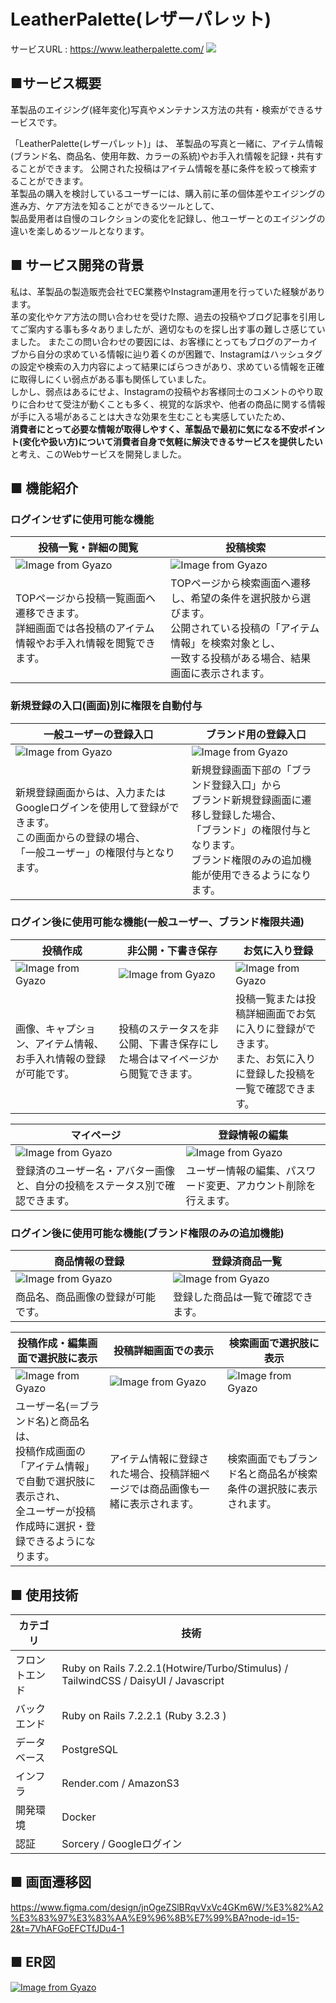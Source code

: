 # LeatherPalette(レザーパレット)
サービスURL : https://www.leatherpalette.com/
![](/assets/images/ogp.png)

## ■サービス概要
革製品のエイジング(経年変化)写真やメンテナンス方法の共有・検索ができるサービスです。

「LeatherPalette(レザーパレット)」は、
革製品の写真と一緒に、アイテム情報(ブランド名、商品名、使用年数、カラーの系統)やお手入れ情報を記録・共有することができます。
公開された投稿はアイテム情報を基に条件を絞って検索することができます。
<br>革製品の購入を検討しているユーザーには、購入前に革の個体差やエイジングの進み方、ケア方法を知ることができるツールとして、
<br>製品愛用者は自慢のコレクションの変化を記録し、他ユーザーとのエイジングの違いを楽しめるツールとなります。

## ■ サービス開発の背景
私は、革製品の製造販売会社でEC業務やInstagram運用を行っていた経験があります。
<br>革の変化やケア方法の問い合わせを受けた際、過去の投稿やブログ記事を引用してご案内する事も多々ありましたが、適切なものを探し出す事の難しさ感じていました。
またこの問い合わせの要因には、お客様にとってもブログのアーカイブから自分の求めている情報に辿り着くのが困難で、Instagramはハッシュタグの設定や検索の入力内容によって結果にばらつきがあり、求めている情報を正確に取得しにくい弱点がある事も関係していました。
<br>しかし、弱点はあるにせよ、Instagramの投稿やお客様同士のコメントのやり取りに合わせて受注が動くことも多く、視覚的な訴求や、他者の商品に関する情報が手に入る場があることは大きな効果を生むことも実感していたため、
<br>**消費者にとって必要な情報が取得しやすく、革製品で最初に気になる不安ポイント(変化や扱い方)について消費者自身で気軽に解決できるサービスを提供したい**と考え、このWebサービスを開発しました。

## ■ 機能紹介
### ログインせずに使用可能な機能
| 投稿一覧・詳細の閲覧 | 投稿検索 |
| ---- | ---- |
|<img src="https://i.gyazo.com/2607e7f9ba8b31d106e4456ea1442355.gif" alt="Image from Gyazo"/> | <img src="https://i.gyazo.com/41e5423a71e67e51766a4dab2c416dfa.gif" alt="Image from Gyazo"/> |
| TOPページから投稿一覧画面へ遷移できます。<br>詳細画面では各投稿のアイテム情報やお手入れ情報を閲覧できます。 | TOPページから検索画面へ遷移し、希望の条件を選択肢から選びます。<br>公開されている投稿の「アイテム情報」を検索対象とし、<br>一致する投稿がある場合、結果画面に表示されます。 |

### 新規登録の入口(画面)別に権限を自動付与
| 一般ユーザーの登録入口 | ブランド用の登録入口 |
| ---- | ---- |
| <img src="https://i.gyazo.com/74b8e53302d8f183bc2c784929ba5124.gif" alt="Image from Gyazo"/> | <img src="https://i.gyazo.com/91bfe67eb5e710262f5a30d8abc61fea.gif" alt="Image from Gyazo"/> |
| 新規登録画面からは、入力またはGoogleログインを使用して登録ができます。<br>この画面からの登録の場合、<br>「一般ユーザー」の権限付与となります。 | 新規登録画面下部の「ブランド登録入口」から<br>ブランド新規登録画面に遷移し登録した場合、<br>「ブランド」の権限付与となります。<br>ブランド権限のみの追加機能が使用できるようになります。 |


### ログイン後に使用可能な機能(一般ユーザー、ブランド権限共通)
| 投稿作成 | 非公開・下書き保存 | お気に入り登録 |
| ---- | ---- | ---- |
|<img src="https://i.gyazo.com/79f5ec37e5dec44d5b9e136d69e28157.gif" alt="Image from Gyazo"/> | <img src="https://i.gyazo.com/478996a25109f76b77d095d4ce9e23f9.gif" alt="Image from Gyazo"/> | <img src="https://i.gyazo.com/ca3a92a5df2f33e3b4232df139061e0a.gif" alt="Image from Gyazo"/> |
| 画像、キャプション、アイテム情報、お手入れ情報の登録が可能です。 | 投稿のステータスを非公開、下書き保存にした場合はマイページから閲覧できます。 | 投稿一覧または投稿詳細画面でお気に入りに登録ができます。<br>また、お気に入りに登録した投稿を一覧で確認できます。 |

| マイページ | 登録情報の編集 |
| ---- | ---- |
| <img src="https://i.gyazo.com/ea6a35e7b9463f6fd3b4419e53bacd80.gif" alt="Image from Gyazo"/> | <img src="https://i.gyazo.com/84aedd9132374d1a92061676bc77c4f1.gif" alt="Image from Gyazo"/> |
| 登録済のユーザー名・アバター画像と、自分の投稿をステータス別で確認できます。 | ユーザー情報の編集、パスワード変更、アカウント削除を行えます。 |

### ログイン後に使用可能な機能(ブランド権限のみの追加機能)
| 商品情報の登録 | 登録済商品一覧 |
| ---- | ---- |
|<img src="https://i.gyazo.com/bf2fef09a69690e66f22493855febe9c.gif" alt="Image from Gyazo"/> | <img src="https://i.gyazo.com/51367d825963d106a014c281c52f3fc6.gif" alt="Image from Gyazo"/> |
| 商品名、商品画像の登録が可能です。 | 登録した商品は一覧で確認できます。 |

| 投稿作成・編集画面で選択肢に表示 | 投稿詳細画面での表示 | 検索画面で選択肢に表示 |
| ---- | ---- | ---- |
| <img src="https://i.gyazo.com/aa4fe6811a5e728e5f0e45a2e5b420c2.gif" alt="Image from Gyazo"/> | <img src="https://i.gyazo.com/0493f988c39cb5daf066403d75fd7e7b.gif" alt="Image from Gyazo"/> | <img src="https://i.gyazo.com/21ba34746d1734fc4eba8e2d23766e86.gif" alt="Image from Gyazo"/> |
| ユーザー名(＝ブランド名)と商品名は、<br>投稿作成画面の「アイテム情報」で自動で選択肢に表示され、<br>全ユーザーが投稿作成時に選択・登録できるようになります。 | アイテム情報に登録された場合、投稿詳細ページでは商品画像も一緒に表示されます。 | 検索画面でもブランド名と商品名が検索条件の選択肢に表示されます。 |


## ■ 使用技術
| カテゴリ | 技術 |
|  ---  |  ---  |
| フロントエンド | Ruby on Rails 7.2.2.1(Hotwire/Turbo/Stimulus) / TailwindCSS / DaisyUI / Javascript |
| バックエンド | Ruby on Rails 7.2.2.1 (Ruby 3.2.3 ) |
| データベース | PostgreSQL |
| インフラ | Render.com / AmazonS3 |
| 開発環境 | Docker |
| 認証 | Sorcery / Googleログイン |

## ■ 画面遷移図
https://www.figma.com/design/jnOgeZSlBRqvVxVc4GKm6W/%E3%82%A2%E3%83%97%E3%83%AA%E9%96%8B%E7%99%BA?node-id=15-2&t=7VhAFGoEFCTfJDu4-1

## ■ ER図
[![Image from Gyazo](https://i.gyazo.com/f94c2e4a9a939b23e871d92d4f3c14ad.png)](https://gyazo.com/f94c2e4a9a939b23e871d92d4f3c14ad)